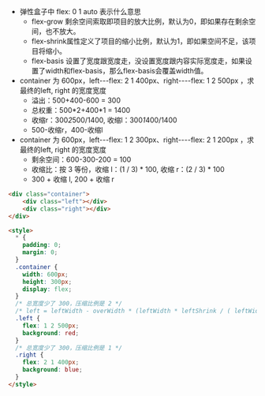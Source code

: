 + 弹性盒子中 flex: 0 1 auto 表示什么意思
  + flex-grow 剩余空间索取即项目的放大比例，默认为0，即如果存在剩余空间，也不放大。
  + flex-shrink属性定义了项目的缩小比例，默认为1，即如果空间不足，该项目将缩小。
  + flex-basis 设置了宽度跟宽度走，没设置宽度跟内容实际宽度走，如果设置了width和flex-basis，那么flex-basis会覆盖width值。
+ container 为 600px，left---flex: 2 1 400px、right----flex: 1 2 500px ，求最终的left, right 的宽度宽度
  + 溢出：500+400-600 = 300
  + 总权重：500\*2+400*1 = 1400
  + 收缩r：300*2*500/1400, 收缩l：300*1*400/1400
  + 500-收缩r，400-收缩l
+ container 为 600px，left---flex: 1 2 300px、right----flex: 2 1 200px ，求最终的left, right 的宽度宽度
  + 剩余空间：600-300-200 = 100
  + 收缩比：按 3 等份，收缩 l：(1 / 3) \* 100, 收缩 r：(2 / 3) * 100
  + 300 + 收缩 l, 200 + 收缩 r

```HTML
<div class="container">
    <div class="left"></div>
    <div class="right"></div>
</div>

<style>
  * {
    padding: 0;
    margin: 0;
  }
  .container {
    width: 600px;
    height: 300px;
    display: flex;
  }
  /* 总宽度少了 300，压缩比例是 2 */
  /* left = leftWidth - overWidth * (leftWidth * leftShrink / ( leftWidth * leftShrink + rightWidth * rightShrink)) */
  .left {
    flex: 1 2 500px;
    background: red;
  }
  /* 总宽度少了 300，压缩比例是 1 */
  .right {
    flex: 2 1 400px;
    background: blue;
  }
</style>
```
